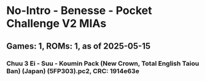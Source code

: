 # No-Intro - Benesse - Pocket Challenge V2 MIAs
## Games: 1, ROMs: 1, as of 2025-05-15

### Chuu 3 Ei - Suu - Koumin Pack (New Crown, Total English Taiou Ban) (Japan) (5FP303).pc2, CRC: 1914e63e
